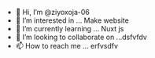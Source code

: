 - 👋 Hi, I’m @ziyoxoja-06
- 👀 I’m interested in ... Make website
- 🌱 I’m currently learning ... Nuxt js
- 💞️ I’m looking to collaborate on ...dsfvfdv
- 📫 How to reach me ... erfvsdfv

<!---
ziyoxoja-06/ziyoxoja-06 is a ✨ special ✨ repository because its `README.md` (this file) appears on your GitHub profile.
You can click the Preview link to take a look at your changes.
--->
